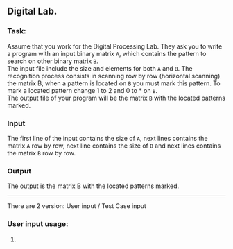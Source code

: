 ## Digital Lab.
### Task: 
Assume that you work for the Digital Processing Lab. They ask you to write a program with an input binary matrix `A`, which contains the pattern to search on other binary matrix `B`.   
The input file include the size and elements for both `A` and `B`. The recognition process consists in scanning row by row (horizontal scanning) the matrix B, when a pattern is located on `B` you must mark this pattern. To mark a located pattern change 1 to 2 and 0 to * on `B`.  
The output file of your program will be the matrix `B` with the located patterns marked.  
### Input
The first line of the input contains the size of `A`, next lines contains the matrix `A` row by row, next line contains the size of `B` and next lines contains the matrix `B` row by row.
### Output
The output is the matrix B with the located patterns marked.

---

There are 2 version: User input / Test Case input
### User input usage: 
1. 

